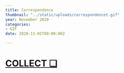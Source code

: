 ```yaml
---
title: Correspondence
thumbnail: "../static/uploads/correspondencet.gif"
year: November 2020
categories:
- GIF
date: 2020-11-01T00:00:00Z

---
```

# [COLLECT ❑](https://knownorigin.io/gallery/231975-correspondence "Correspondence")
